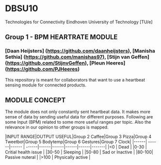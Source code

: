 # DBSU10
Technologies for Connectivity 
Eindhoven University of Technology [TU/e]

## Group 1 - BPM HEARTRATE MODULE
### [Daan Heijsters] (https://github.com/daanheijsters), [Manisha Sethia] (https://github.com/manishas97), [Stijn van Geffen] (https://github.com/StijnvGeffen), [Pleun Heeres] (https://github.com/PJHeeres)
This repository is meant for collaborators that want to use a heartbeat sensing module for connected products.

## MODULE CONCEPT
The module does not only constantly sent heartbeat data. It makes more sense of data by sending useful data for different purposes.
Following are some Input (BPM) related to some more useful ranges per topic. Also the relevance in our opinion to other groups is mapped.

|INPUT RANGE|OUTPUT USEFUL|Group 2 Caffee|Group 3 Pizza|Group 4 Tweetbot|Group 5 Bodytemp|Group 6 Gestures|Group 7 Clock|
|------| ------|------ | ------|------|------|------|------|-------| 
|<0    | Dead | 
|0-30  | Critial health issue  | 
|30-50 | Sleeping  |
|50-80 | Sad or Inactive   | 
|80-100| Passive nuteral    |
|>100  | Physically active |

